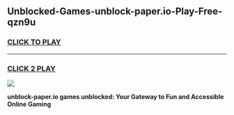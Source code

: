 
## Unblocked-Games-unblock-paper.io-Play-Free-qzn9u
<h3>
<a href="https://premium76.site?title=unblock-paper.io&ref=10A">CLICK TO PLAY</a></h3>
<hr>

<h3>
<a href="https://premium76.site?title=unblock-paper.io&ref=10A">CLICK 2 PLAY</a>
  
</h3>

<a href="https://premium76.site?title=unblock-paper.io&ref=10A"><img src="https://clearcache.store/games.png"></a>


**unblock-paper.io games unblocked: Your Gateway to Fun and Accessible Online Gaming**
